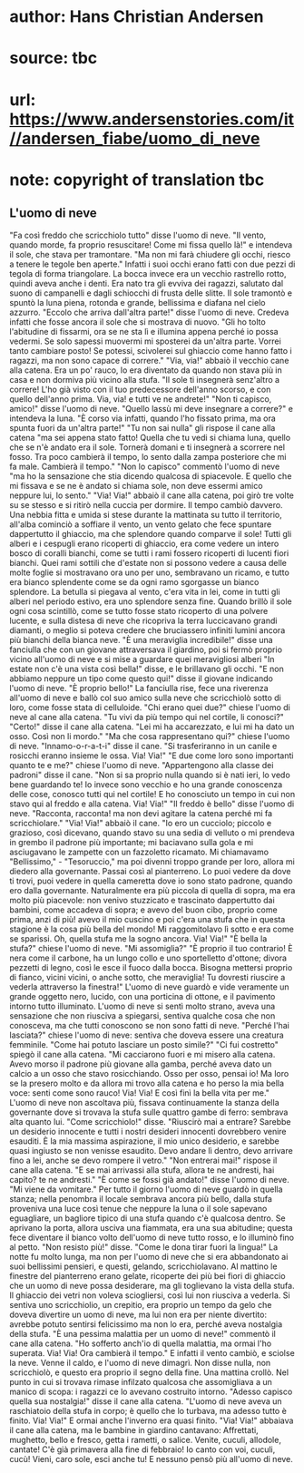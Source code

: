 # author: Hans Christian Andersen
# source: tbc
# url: https://www.andersenstories.com/it//andersen_fiabe/uomo_di_neve
# note: copyright of translation tbc

## L'uomo di neve 

"Fa così freddo che scricchiolo tutto" disse l'uomo di neve. "Il
vento, quando morde, fa proprio resuscitare! Come mi fissa quello là!"
e intendeva il sole, che stava per tramontare. "Ma non mi farà chiudere
gli occhi, riesco a tenere le tegole ben aperte."
Infatti i suoi occhi erano fatti con due pezzi di tegola di forma
triangolare. La bocca invece era un vecchio rastrello rotto, quindi
aveva anche i denti.
Era nato tra gli evviva dei ragazzi, salutato dal suono di campanelli e
dagli schiocchi di frusta delle slitte.
Il sole tramontò e spuntò la luna piena, rotonda e grande, bellissima e
diafana nel cielo azzurro.
"Eccolo che arriva dall'altra parte!" disse l'uomo di neve. Credeva
infatti che fosse ancora il sole che si mostrava di nuovo.
"Gli ho tolto l'abitudine di fissarmi, ora se ne sta lì e illumina
appena perché io possa vedermi. Se solo sapessi muovermi mi sposterei da
un'altra parte. Vorrei tanto cambiare posto! Se potessi, scivolerei sul
ghiaccio come hanno fatto i ragazzi, ma non sono capace di correre."
"Via, via!" abbaiò il vecchio cane alla catena. Era un po' rauco, lo
era diventato da quando non stava più in casa e non dormiva più vicino
alla stufa. "Il sole ti insegnerà senz'altro a correre! L'ho già
visto con il tuo predecessore dell'anno scorso, e con quello dell'anno
prima. Via, via! e tutti ve ne andrete!"
"Non ti capisco, amico!" disse l'uomo di neve. "Quello lassù mi deve
insegnare a correre?" e intendeva la luna. "È corso via infatti,
quando l'ho fissato prima, ma ora spunta fuori da un'altra parte!"
"Tu non sai nulla" gli rispose il cane alla catena "ma sei appena
stato fatto! Quella che tu vedi si chiama luna, quello che se n'è
andato era il sole. Tornerà domani e ti insegnerà a scorrere nel fosso.
Tra poco cambierà il tempo, lo sento dalla zampa posteriore che mi fa
male. Cambierà il tempo."
"Non lo capisco" commentò l'uomo di neve "ma ho la sensazione che
stia dicendo qualcosa di spiacevole. E quello che mi fissava e se ne è
andato si chiama sole, non deve essermi amico neppure lui, lo sento."
"Via! Via!" abbaiò il cane alla catena, poi girò tre volte su se
stesso e si ritirò nella cuccia per dormire.
Il tempo cambiò davvero. Una nebbia fitta e umida si stese durante la
mattinata su tutto il territorio, all'alba cominciò a soffiare il
vento, un vento gelato che fece spuntare dappertutto il ghiaccio, ma che
splendore quando comparve il sole! Tutti gli alberi e i cespugli erano
ricoperti di ghiaccio, era come vedere un intero bosco di coralli
bianchi, come se tutti i rami fossero ricoperti di lucenti fiori
bianchi. Quei rami sottili che d'estate non si possono vedere a causa
delle molte foglie si mostravano ora uno per uno, sembravano un ricamo,
e tutto era bianco splendente come se da ogni ramo sgorgasse un bianco
splendore. La betulla si piegava al vento, c'era vita in lei, come in
tutti gli alberi nel periodo estivo, era uno splendore senza fine.
Quando brillò il sole ogni cosa scintillò, come se tutto fosse stato
ricoperto di una polvere lucente, e sulla distesa di neve che ricopriva
la terra luccicavano grandi diamanti, o meglio si poteva credere che
bruciassero infiniti lumini ancora più bianchi della bianca neve.
"È una meraviglia incredibile!" disse una fanciulla che con un giovane
attraversava il giardino, poi si fermò proprio vicino all'uomo di neve
e si mise a guardare quei meravigliosi alberi "In estate non c'è una
vista così bella!" disse, e le brillavano gli occhi.
"E non abbiamo neppure un tipo come questo qui!" disse il giovane
indicando l'uomo di neve. "È proprio bello!"
La fanciulla rise, fece una riverenza all'uomo di neve e ballò col suo
amico sulla neve che scricchiolò sotto di loro, come fosse stata di
celluloide.
"Chi erano quei due?" chiese l'uomo di neve al cane alla catena. "Tu
vivi da più tempo qui nel cortile, li conosci?"
"Certo!" disse il cane alla catena. "Lei mi ha accarezzato, e lui mi
ha dato un osso. Così non li mordo."
"Ma che cosa rappresentano qui?" chiese l'uomo di neve.
"Innamo-o-r-a-t-i" disse il cane. "Si trasferiranno in un canile e
rosicchi eranno insieme le ossa. Via! Via!"
"E due come loro sono importanti quanto te e me?" chiese l'uomo di
neve.
"Appartengono alla classe dei padroni" disse il cane. "Non si sa
proprio nulla quando si è nati ieri, lo vedo bene guardando te! Io
invece sono vecchio e ho una grande conoscenza delle cose, conosco tutti
qui nel cortile! E ho conosciuto un tempo in cui non stavo qui al freddo
e alla catena. Via! Via!"
"Il freddo è bello" disse l'uomo di neve. "Racconta, racconta! ma
non devi agitare la catena perché mi fa scricchiolare."
"Via! Via!" abbaiò il cane. "Io ero un cucciolo; piccolo e grazioso,
così dicevano, quando stavo su una sedia di velluto o mi prendeva in
grembo il padrone più importante; mi baciavano sulla gola e mi
asciugavano le zampette con un fazzoletto ricamato. Mi chiamavamo
"Bellissimo," - "Tesoruccio," ma poi divenni troppo grande per loro,
allora mi diedero alla governante. Passai così al pianterreno. Lo puoi
vedere da dove ti trovi, puoi vedere in quella cameretta dove io sono
stato padrone, quando ero dalla governante. Naturalmente era più piccola
di quella di sopra, ma era molto più piacevole: non venivo stuzzicato e
trascinato dappertutto dai bambini, come accadeva di sopra; e avevo del
buon cibo, proprio come prima, anzi di più! avevo il mio cuscino e poi
c'era una stufa che in questa stagione è la cosa più bella del mondo!
Mi raggomitolavo lì sotto e era come se sparissi. Oh, quella stufa me la
sogno ancora. Via! Via!"
"È bella la stufa?" chiese l'uomo di neve. "Mi assomiglia?"
"È proprio il tuo contrario! È nera come il carbone, ha un lungo collo
e uno sportelletto d'ottone; divora pezzetti di legno, così le esce il
fuoco dalla bocca. Bisogna mettersi proprio di fianco, vicini vicini, o
anche sotto, che meraviglia! Tu dovresti riuscire a vederla attraverso
la finestra!"
L'uomo di neve guardò e vide veramente un grande oggetto nero, lucido,
con una porticina di ottone, e il pavimento intorno tutto illuminato.
L'uomo di neve si sentì molto strano, aveva una sensazione che non
riusciva a spiegarsi, sentiva qualche cosa che non conosceva, ma che
tutti conoscono se non sono fatti di neve.
"Perché l'hai lasciata?" chiese l'uomo di neve: sentiva che doveva
essere una creatura femminile. "Come hai potuto lasciare un posto
simile?"
"Ci fui costretto" spiegò il cane alla catena. "Mi cacciarono fuori e
mi misero alla catena. Avevo morso il padrone più giovane alla gamba,
perché aveva dato un calcio a un osso che stavo rosicchiando. Osso per
osso, pensai io! Ma loro se la presero molto e da allora mi trovo alla
catena e ho perso la mia bella voce: senti come sono rauco! Via! Via! E
così finì la bella vita per me."
L'uomo di neve non ascoltava più, fissava continuamente la stanza della
governante dove si trovava la stufa sulle quattro gambe di ferro:
sembrava alta quanto lui.
"Come scricchiolo!" disse. "Riuscirò mai a entrare? Sarebbe un
desiderio innocente e tutti i nostri desideri innocenti dovrebbero
venire esauditi. È la mia massima aspirazione, il mio unico desiderio, e
sarebbe quasi ingiusto se non venisse esaudito. Devo andare lì dentro,
devo arrivare fino a lei, anche se devo rompere il vetro."
"Non entrerai mai!" rispose il cane alla catena. "E se mai arrivassi
alla stufa, allora te ne andresti, hai capito? te ne andresti."
"È come se fossi già andato!" disse l'uomo di neve. "Mi viene da
vomitare."
Per tutto il giorno l'uomo di neve guardò in quella stanza; nella
penombra il locale sembrava ancora più bello, dalla stufa proveniva una
luce così tenue che neppure la luna o il sole sapevano eguagliare, un
bagliore tipico di una stufa quando c'è qualcosa dentro. Se aprivano la
porta, allora usciva una fiammata, era una sua abitudine; questa fece
diventare il bianco volto dell'uomo di neve tutto rosso, e lo illuminò
fino al petto.
"Non resisto più!" disse. "Come le dona tirar fuori la lingua!"
La notte fu molto lunga, ma non per l'uomo di neve che si era
abbandonato ai suoi bellissimi pensieri, e questi, gelando,
scricchiolavano.
Al mattino le finestre del pianterreno erano gelate, ricoperte dei più
bei fiori di ghiaccio che un uomo di neve possa desiderare, ma gli
toglievano la vista della stufa. Il ghiaccio dei vetri non voleva
sciogliersi, così lui non riusciva a vederla. Si sentiva uno
scricchiolio, un crepitio, era proprio un tempo da gelo che doveva
divertire un uomo di neve, ma lui non era per niente divertito: avrebbe
potuto sentirsi felicissimo ma non lo era, perché aveva nostalgia della
stufa.
"È una pessima malattia per un uomo di neve!" commentò il cane alla
catena. "Ho sofferto anch'io di quella malattia, ma ormai l'ho
superata. Via! Via! Ora cambierà il tempo."
E infatti il vento cambiò, e sciolse la neve.
Venne il caldo, e l'uomo di neve dimagrì. Non disse nulla, non
scricchiolò, e questo era proprio il segno della fine.
Una mattina crollò. Nel punto in cui si trovava rimase infilzato
qualcosa che assomigliava a un manico di scopa: i ragazzi ce lo avevano
costruito intorno.
"Adesso capisco quella sua nostalgia!" disse il cane alla catena.
"L'uomo di neve aveva un raschiatoio della stufa in corpo; è quello
che lo turbava, ma adesso tutto è finito. Via! Via!"
E ormai anche l'inverno era quasi finito.
"Via! Via!" abbaiava il cane alla catena, ma le bambine in giardino
cantavano:
Affrettati, mughetto, bello e fresco, getta i rametti, o salice. Venite,
cuculi, allodole, cantate! C'è già primavera alla fine di febbraio! Io
canto con voi, cuculi, cucù! Vieni, caro sole, esci anche tu!
E nessuno pensò più all'uomo di neve.
